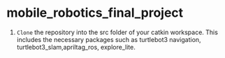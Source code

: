 # mobile_robotics_final_project
1. ```Clone``` the repository into the src folder of your catkin workspace. This includes the necessary packages such as turtlebot3 navigation, turtlebot3_slam,apriltag_ros, explore_lite.
